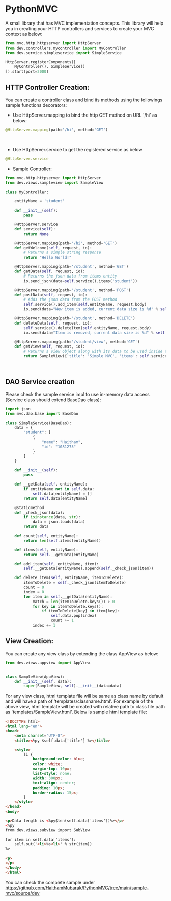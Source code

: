 # PythonMVC

A small library that has MVC implementation concepts.
This library will help you in creating your HTTP controllers and services to create your MVC context as below:
```python
from mvc.http.httpserver import HttpServer
from dev.controllers.mycontroller import MyController
from dev.service.simpleservice import SimpleService

HttpServer.registerComponents([
    MyController(), SimpleService()
]).start(port=2000)

```

## HTTP Controller Creation:

You can create a controller class and bind its methods using the followings sample functions decorators:

- Use HttpServer.mapping to bind the http GET method on URL '/hi' as below: 

```python
@HttpServer.mapping(path='/hi', method='GET')
```
    
- Use HttpServer.service to get the registered service as below
```python
@HttpServer.service
```

- Sample Controller:
    
```python
from mvc.http.httpserver import HttpServer
from dev.views.sampleview import SampleView

class MyController:

    entityName = 'student'

    def __init__(self):
        pass

    @HttpServer.service
    def service(self):
        return None

    @HttpServer.mapping(path='/hi', method='GET')
    def getWelcome(self, request, io):
        # Returns a simple string response
        return "Hello World!"

    @HttpServer.mapping(path='/student', method='GET')
    def getData(self, request, io):
        # Returns the json data from items entity
        io.send_json(data=self.service().items('student'))

    @HttpServer.mapping(path='/student', method='POST')
    def postData(self, request, io):
        # Adds the json data from the POST method
        self.service().add_item(self.entityName, request.body)
        io.send(data="New item is added, current data size is %d" % self.service().count(self.entityName))

    @HttpServer.mapping(path='/student', method='DELETE')
    def deleteData(self, request, io):
        self.service().deleteItem(self.entityName, request.body)
        io.send(data="Item is removed, current data size is %d" % self.service().count(self.entityName))

    @HttpServer.mapping(path='/student/view', method='GET')
    def getView(self, request, io):
        # Returns a view object along with its data to be used inside the html template
        return SampleView({'title': 'Simple MVC', 'items': self.service().items(self.entityName)})
```
        
## DAO Service creation

Please check the sample service impl to use in-memory data access (Service class should extend BaseDao class):


```python
import json
from mvc.dao.base import BaseDao

class SimpleService(BaseDao):
    data = {
        "student": [
            {
                "name": "Haitham",
                "id": "1081275"
            }
        ]
    }

    def __init__(self):
        pass

    def __getData(self, entityName):
        if entityName not in self.data:
            self.data[entityName] = []
        return self.data[entityName]

    @staticmethod
    def _check_json(data):
        if isinstance(data, str):
            data = json.loads(data)
        return data

    def count(self, entityName):
        return len(self.items(entityName))

    def items(self, entityName):
        return self.__getData(entityName)

    def add_item(self, entityName, item):
        self.__getData(entityName).append(self._check_json(item))

    def delete_item(self, entityName, itemToDelete):
        itemToDelete = self._check_json(itemToDelete)
        count = 0
        index = 0
        for item in self.__getData(entityName):
            match = len(itemToDelete.keys()) > 0
            for key in itemToDelete.keys():
                if itemToDelete[key] in item[key]:
                    self.data.pop(index)
                    count += 1
            index += 1
```

## View Creation: 

You can create any view class by extending the class AppView as below:

```python
from dev.views.appview import AppView


class SampleView(AppView):
    def __init__(self, data):
        super(SampleView, self).__init__(data=data)

```

For any view class, html template file will be same as class name by default and will have a path of 'templates/classname.html'. For example of the above view, html template will be created with relative path to class file path as 
'templates/SampleView.html'. Below is sample html template file:

```html
<!DOCTYPE html>
<html lang="en">
<head>
    <meta charset="UTF-8">
    <title><%py $self.data['title'] %></title>

    <style>
        li {
            background-color: blue;
            color: white;
            margin-top: 10px;
            list-style: none;
            width: 300px;
            text-align: center;
            padding: 10px;
            border-radius: 15px;
        }
    </style>
</head>
<body>

<p>Data length is <%py$len(self.data['items'])%></p>
<%py
from dev.views.subview import SubView

for item in self.data['items']:
    self.out('<li>%s<li>' % str(item))
%>

<p>
</p>
</body>
</html>

```

You can check the complete sample under
https://github.com/HaithamMubarak/PythonMVC/tree/main/sample-mvc/source/dev

